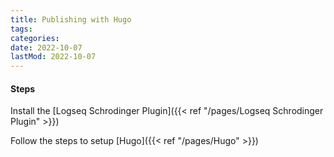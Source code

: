 ```yaml
---
title: Publishing with Hugo
tags:
categories:
date: 2022-10-07
lastMod: 2022-10-07
---
```

#### Steps

Install the [Logseq Schrodinger Plugin]({{< ref "/pages/Logseq Schrodinger Plugin" >}})

Follow the steps to setup [Hugo]({{< ref "/pages/Hugo" >}})
